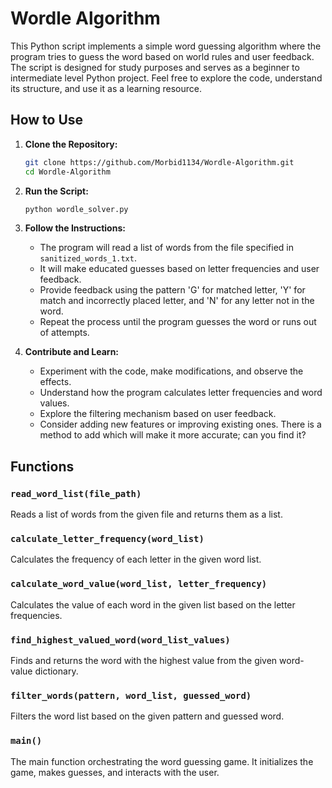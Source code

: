 # Wordle Algorithm

This Python script implements a simple word guessing algorithm where the program tries to guess the word based on world rules and user feedback. The script is designed for study purposes and serves as a beginner to intermediate level Python project. Feel free to explore the code, understand its structure, and use it as a learning resource.

## How to Use

1. **Clone the Repository:**
   ```bash
   git clone https://github.com/Morbid1134/Wordle-Algorithm.git
   cd Wordle-Algorithm
   ```

2. **Run the Script:**
   ```bash
   python wordle_solver.py
   ```

3. **Follow the Instructions:**
   - The program will read a list of words from the file specified in `sanitized_words_1.txt`.
   - It will make educated guesses based on letter frequencies and user feedback.
   - Provide feedback using the pattern 'G' for matched letter, 'Y' for match and incorrectly placed letter, and 'N' for any letter not in the word.
   - Repeat the process until the program guesses the word or runs out of attempts.

4. **Contribute and Learn:**
   - Experiment with the code, make modifications, and observe the effects.
   - Understand how the program calculates letter frequencies and word values.
   - Explore the filtering mechanism based on user feedback.
   - Consider adding new features or improving existing ones. There is a method to add which will make it more accurate; can you find it?

## Functions

### `read_word_list(file_path)`
Reads a list of words from the given file and returns them as a list.

### `calculate_letter_frequency(word_list)`
Calculates the frequency of each letter in the given word list.

### `calculate_word_value(word_list, letter_frequency)`
Calculates the value of each word in the given list based on the letter frequencies.

### `find_highest_valued_word(word_list_values)`
Finds and returns the word with the highest value from the given word-value dictionary.

### `filter_words(pattern, word_list, guessed_word)`
Filters the word list based on the given pattern and guessed word.

### `main()`
The main function orchestrating the word guessing game. It initializes the game, makes guesses, and interacts with the user.
